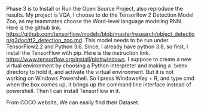 Phase 3 is to Install or Run the Open Source Project, also reproduce the results.
My project is VQA, I choose to do the Tensorflow 2 Detection Model Zoo, as my teammates choose the Word-level language modeling RNN.
Here is the github link. https://github.com/tensorflow/models/blob/master/research/object_detection/g3doc/tf2_detection_zoo.md.
This model needs to be run under TensorFlow2.2 and Python 3.6.
Since, I already have python 3.8, so first, I install the TensorFlow with pip. Here is the instruction link.
https://www.tensorflow.org/install/pip#windows.
I suppose to create a new virtual environment by choosing a Python interpreter and making a .\venv directory to hold it, and activate the virtual environment.
But it is not working on Windows Powershell.
So I press WindowsKey + R, and type cmd when the box comes up, it brings up the command line interface instead of powershell. Then I can install TensorFlow in it.

From COCO website, We can easily find their Dataset.
